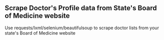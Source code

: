## Scrape Doctor's Profile data from State's Board of Medicine website
Use requests/lxml/selenium/beautifulsoup to scrape doctor lists from your state's Board of Medicine website
